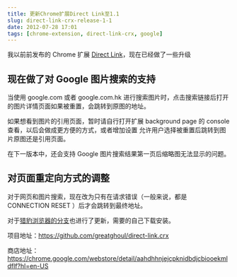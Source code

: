```yaml
---
title: 更新Chrome扩展Direct Link至1.1
slug: direct-link-crx-release-1-1
date: 2012-07-28 17:01
tags: [chrome-extension, direct-link-crx, google]
---
```


我以前前发布的 Chrome 扩展 [Direct Link][1]，现在已经做了一些升级

现在做了对 Google 图片搜索的支持
--------------------------------

当使用 google.com 或者 google.com.hk 进行搜索图片时，点击搜索链接后打开的图片详情页面如果被重置，会跳转到原图的地址。

如果想看到图片的引用页面，暂时请自行打开扩展 background page 的 console 查看，以后会做成更方便的方式，或者增加设置
允许用户选择被重置后跳转到图片原图还是引用页面。

在下一版本中，还会支持 Google 图片搜索结果第一页后缩略图无法显示的问题。

对页面重定向方式的调整
----------------------

对于网页和图片搜索，现在改为只有在请求错误（一般来说，都是 CONNECTION RESET ）后才会跳转到最终地址。

对于[猎豹浏览器的分支][2]也进行了更新，需要的自己下载安装。

项目地址：<https://github.com/greatghoul/direct-link.crx>

商店地址：<https://chrome.google.com/webstore/detail/aahdhhnjejcpknidbdjcbiooekmldflf?hl=en-US>

[1]: http://www.g2w.me/2012/07/chrome-extension-direct-link/
[2]: https://github.com/greatghoul/direct-link.crx/tree/liebao
